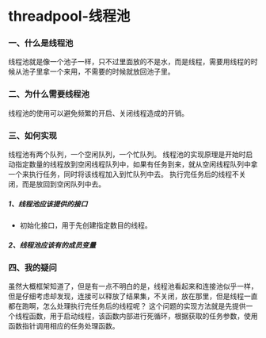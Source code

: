 # threadpool-线程池

### 一、什么是线程池
线程池就是像一个池子一样，只不过里面放的不是水，而是线程，需要用线程的时候从池子里拿一个来用，不需要的时候就放回池子里。

### 二、为什么需要线程池
线程池的使用可以避免频繁的开启、关闭线程造成的开销。

### 三、如何实现
线程池有两个队列，一个空闲队列，一个忙队列。
线程池的实现原理是开始时启动指定数量的线程放到空闲线程队列中，如果有任务到来，就从空闲线程队列中拿一个来执行任务，同时将该线程加入到忙队列中去。
执行完任务后的线程不关闭，而是放回到空闲队列中去。

##### 1、线程池应该提供的接口
* 初始化接口，用于先创建指定数目的线程。

##### 2、线程池应该有的成员变量

### 四、我的疑问
虽然大概框架知道了，但是有一点不明白的是，线程池看起来和连接池似乎一样，但是仔细考虑却发现，连接可以释放了结果集，不关闭，放在那里，但是线程一直都在跑啊，怎么处理执行完任务后的线程呢？
这个问题的实现方法就是先提供一个线程函数，用于启动线程，该函数内部进行死循环，根据获取的任务参数，使用函数指针调用相应的任务处理函数。
